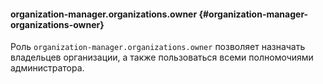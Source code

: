 #### organization-manager.organizations.owner {#organization-manager-organizations-owner}

Роль `organization-manager.organizations.owner` позволяет назначать владельцев организации, а также пользоваться всеми полномочиями администратора.